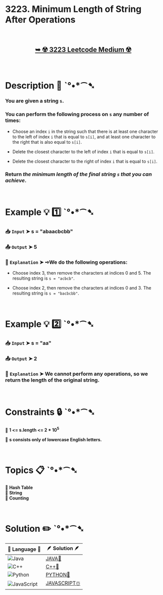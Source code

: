 # 3223. Minimum Length of String After Operations

</br>

<h2 align="center"> 

<a href="https://leetcode.com/problems/minimum-length-of-string-after-operations/description/?envType=daily-question&envId=2025-01-13"><strong>➥ ☢️ 3223 Leetcode Medium ☢️ </strong></a>
</h2>

</br>

# Description 📜 ˋ°•*⁀➷

### You are given a string `s`.

### You can perform the following process on `s` any number of times:

- Choose an index `i` in the string such that there is at least one character to the left of index `i` that is equal to `s[i]`, and at least one character to the right that is also equal to `s[i]`.

- Delete the closest character to the left of index `i` that is equal to `s[i]`.

- Delete the closest character to the right of index `i` that is equal to `s[i]`.

### Return *the minimum length of the final string `s` that you can achieve*.

</br>

# Example 💡 1️⃣ ˋ°•*⁀➷

  ### 📥 `Input`  ➤  s = "abaacbcbb"

  ### 📤 `Output`  ➤ 5

  ### 🔦 `Explanation`  ➤ ➺We do the following operations:

- Choose index 3, then remove the characters at indices 0 and 5. The resulting string is `s = "acbcb"`.

- Choose index 2, then remove the characters at indices 0 and 3. The resulting string is `s = "bacbcbb"`.

</br>

# Example 💡 2️⃣ ˋ°•*⁀➷

  ### 📥 `Input` ➤  s = "aa"

  ### 📤 `Output`  ➤ 2

  ### 🔦 `Explanation` ➤ We cannot perform any operations, so we return the length of the original string.

</br>

# Constraints 🔒 ˋ°•*⁀➷

🔹 **1 <= s.length <= 2 * 10<sup>5</sup>** </br>

🔹 **s consists only of lowercase English letters.** </br>

</br>

# Topics 📋 ˋ°•*⁀➷

🔸 **Hash Table**  </br>
🔸 **String**  </br>
🔸 **Counting**  </br>

</br>

# Solution ✏️ ˋ°•*⁀➷

| 📒 Language 📒  | 🪶 Solution 🪶 |
| ------------- | ------------- |
|  ![Java](https://img.shields.io/badge/java-%23ED8B00.svg?style=for-the-badge&logo=openjdk&logoColor=white)  | [JAVA🍁]() |
|  ![C++](https://img.shields.io/badge/c++-%2300599C.svg?style=for-the-badge&logo=c%2B%2B&logoColor=white)  | [C++🎲]()  |
|  ![Python](https://img.shields.io/badge/python-3670A0?style=for-the-badge&logo=python&logoColor=ffdd54)    | [PYTHON🍰]() |
| ![JavaScript](https://img.shields.io/badge/javascript-%23323330.svg?style=for-the-badge&logo=javascript&logoColor=%23F7DF1E)   | [JAVASCRIPT☃️]() |
